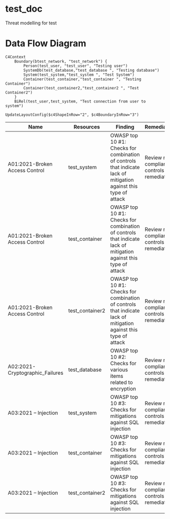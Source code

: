 # test_doc
Threat modelling for test

# Data Flow Diagram
```mermaid
C4Context
	Boundary(btest_network, "test_network") {
		Person(test_user, "test_user", "Testing user")
		SystemDb(test_database,"test_database ", "Testing database")
		System(test_system,"test_system ", "Test System")
		Container(test_container,"test_container ", "Testing Container")
		Container(test_container2,"test_container2 ", "Test Container2")
	}
	BiRel(test_user,test_system, "Test connection from user to system")

UpdateLayoutConfig($c4ShapeInRow="2", $c4BoundaryInRow="3")
```
| Name | Resources | Finding | Remediation | Severity |
|-----|-----|-----|-----|-----|
| A01:2021-Broken Access Control | test_system | OWASP top 10 #1: Checks for combination of controls that indicate lack of mitigation against this type of attack | Review non-compliant controls and remediate | 1 | 
| A01:2021-Broken Access Control | test_container | OWASP top 10 #1: Checks for combination of controls that indicate lack of mitigation against this type of attack | Review non-compliant controls and remediate | 1 | 
| A01:2021-Broken Access Control | test_container2 | OWASP top 10 #1: Checks for combination of controls that indicate lack of mitigation against this type of attack | Review non-compliant controls and remediate | 1 | 
| A02:2021-Cryptographic_Failures | test_database | OWASP top 10 #2: Checks for various items related to encryption | Review non-compliant controls and remediate | 1 | 
| A03:2021 – Injection | test_system | OWASP top 10 #3: Checks for mitigations against SQL injection | Review non-compliant controls and remediate | 1 | 
| A03:2021 – Injection | test_container | OWASP top 10 #3: Checks for mitigations against SQL injection | Review non-compliant controls and remediate | 1 | 
| A03:2021 – Injection | test_container2 | OWASP top 10 #3: Checks for mitigations against SQL injection | Review non-compliant controls and remediate | 1 | 
